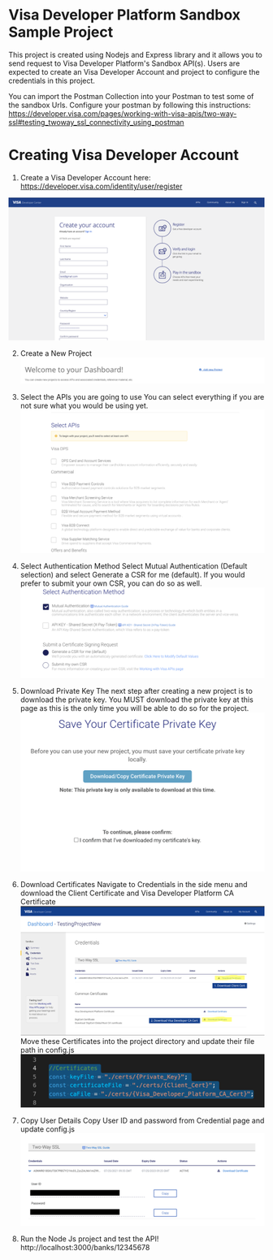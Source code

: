 # Visa Developer Platform Sandbox Sample Project
This project is created using Nodejs and Express library and it allows you to send request to Visa Developer Platform's Sandbox API(s). Users are expected to create an Visa Developer Account and project to configure the credentials in this project. 

You can import the Postman Collection into your Postman to test some of the sandbox Urls. Configure your postman by following this instructions: https://developer.visa.com/pages/working-with-visa-apis/two-way-ssl#testing_twoway_ssl_connectivity_using_postman 

# Creating Visa Developer Account
1. Create a Visa Developer Account here:
https://developer.visa.com/identity/user/register

![Visa Developer Platform Signin Page](assets/registerAcc.png)

2. Create a New Project
![Create New Project Screen](assets/newProj.png)

3. Select the APIs you are going to use
You can select everything if you are not sure what you would be using yet.
![Select APIs](assets/selectApis.png)

4. Select Authentication Method
Select Mutual Authentication (Default selection) and select Generate a CSR for me (default). If you would prefer to submit your own CSR, you can do so as well.
![Select Authentication method and Generate a CSR](assets/selectAuthMethod.png)

5. Download Private Key
The next step after creating a new project is to download the private key. You MUST download the private key at this page as this is the only time you will be able to do so for the project.
![Download private key](assets/downloadPrivateKey.png)

6. Download Certificates
Navigate to Credentials in the side menu and download the Client Certificate and Visa Developer Platform CA Certificate
![Download Certs](assets/downloadCerts.png)
Move these Certificates into the project directory and update their file path in config.js 
![Cert Path](assets/certPath.png)

7. Copy User Details
Copy User ID and password from Credential page and update config.js
![Copy Credentials](assets/copyUserAuthDetails.png)

8. Run the Node Js project and test the API!
http://localhost:3000/banks/12345678 